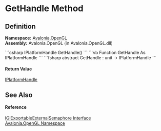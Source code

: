 # GetHandle Method




## Definition
**Namespace:** <a href="N_Avalonia_OpenGL">Avalonia.OpenGL</a>  
**Assembly:** Avalonia.OpenGL (in Avalonia.OpenGL.dll)

<Tabs groupId="api-code-preview">
<TabItem value="csharp" label="C#">
```csharp
IPlatformHandle GetHandle()
```
</TabItem>
<TabItem value="vb" label="VB">
```vb
Function GetHandle As IPlatformHandle
```
</TabItem>
<TabItem value="fsharp" label="F#">
```fsharp
abstract GetHandle : unit -> IPlatformHandle 
```
</TabItem>
</Tabs>



#### Return Value
<a href="T_Avalonia_Platform_IPlatformHandle">IPlatformHandle</a>

## See Also


#### Reference
<a href="T_Avalonia_OpenGL_IGlExportableExternalSemaphore">IGlExportableExternalSemaphore Interface</a>  
<a href="N_Avalonia_OpenGL">Avalonia.OpenGL Namespace</a>  

